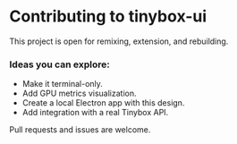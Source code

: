 # Contributing to tinybox-ui

This project is open for remixing, extension, and rebuilding.

### Ideas you can explore:
- Make it terminal-only.
- Add GPU metrics visualization.
- Create a local Electron app with this design.
- Add integration with a real Tinybox API.

Pull requests and issues are welcome.
